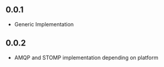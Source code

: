 ## 0.0.1

* Generic Implementation

## 0.0.2

* AMQP and STOMP implementation depending on platform
